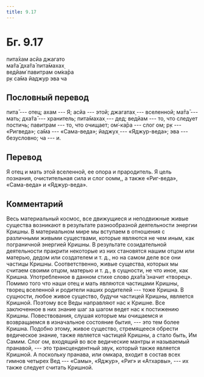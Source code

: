 ```yaml
---
title: 9.17
---
```


# Бг. 9.17
пита̄хам асйа джагато<br/>
ма̄та̄ дха̄та̄ пита̄махах̣<br/>
ведйам̇ павитрам ом̇ка̄ра<br/>
р̣к са̄ма йаджур эва ча
## Пословный перевод

пита̄ --- отец; ахам --- Я; асйа --- этой; джагатах̣ --- вселенной; ма̄та̄
--- мать; дха̄та̄ --- хранитель; пита̄махах̣ --- дед; ведйам --- то, что
следует постичь; павитрам --- то, что очищает; ом̇-ка̄ра --- слог ом; р̣к
--- «Ригведа»; са̄ма --- «Сама-веда»; йаджух̣ --- «Яджур-веда»; эва ---
безусловно; ча --- и.

## Перевод

Я отец и мать этой вселенной, ее опора и прародитель. Я цель познания,
очистительная сила и слог оомм,, а также «Риг-веда», «Сама-веда» и
«Яджур-веда».

## Комментарий

Весь материальный космос, все движущиеся и неподвижные живые существа
возникают в результате разнообразной деятельности энергии Кришны. В
материальном мире мы вступаем в отношения с различными живыми
существами, которые являются не чем иным, как пограничной энергией
Кришны. В результате созидательной деятельности пракрити некоторые из
них становятся нашим отцом или матерью, дедом или создателем и т. д., но
на самом деле все они частицы Кришны. Соответственно, живые существа,
которых мы считаем своими отцом, матерью и т. д., в сущности, не что
иное, как Кришна. Употребленное в данном стихе слово дха̄та̄ значит
«творец». Помимо того что наши отец и мать являются частицами Кришны,
творец вселенной и родители наших родителей --- тоже Кришна. В сущности,
любое живое существо, будучи частицей Кришны, является Кришной. Поэтому
все Веды направляют нас к Кришне. Все заключенное в них знание шаг за
шагом ведет нас к постижению Кришны. Повествования, слушая которые мы
очищаемся и возвращаемся в изначальное состояние бытия, --- это тем
более Кришна. Подобно этому, живое существо, стремящееся обрести
ведическое знание, также является частицей Кришны, а стало быть, Им
Самим. Слог ом, входящий во все ведические мантры и называемый пранавой,
--- это трансцендентный звук, который также является Кришной. А
поскольку пранава, или омкара, входит в состав всех гимнов четырех Вед
--- «Самы», «Яджур», «Риг» и «Атхарвы», --- их также следует считать
Кришной.
